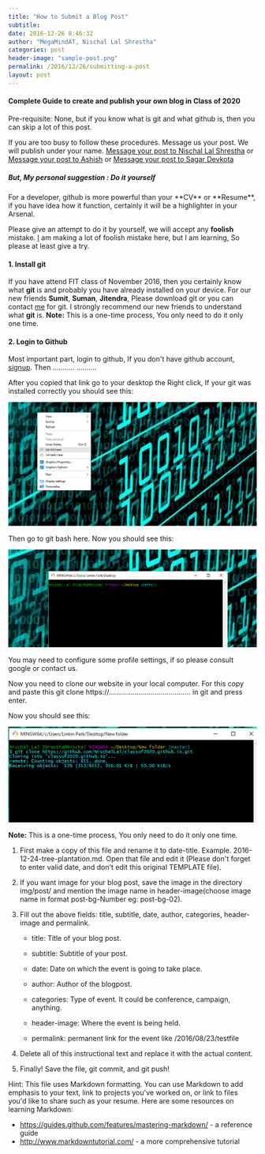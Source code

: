 ```yaml
---
title: "How to Submit a Blog Post"
subtitle: 
date: 2016-12-26 8:46:32
author: "MegaMindAT, Nischal Lal Shrestha"
categories: post
header-image: "sample-post.png"
permalink: /2016/12/26/submitting-a-post
layout: post
---
```


<h4>Complete Guide to create and publish your own blog in Class of 2020</h4>

Pre-requisite: None, but if you know what is git and what github is, then you can skip a lot of this post.

If you are too busy to follow  these procedures. Message us your post. We will publish under your name. [Message your post to Nischal Lal Shrestha](https://www.facebook.com/aakrist36) or [Message your post to Ashish](https://www.facebook.com/megamindat) or [Message your post to Sagar Devkota](https://facebook.com/sagardev1998)

<h5>But, My personal suggestion : Do it yourself</h5>
For a developer, github is more powerful than your **CV** or **Resume**, if you have idea how it function, certainly it will be a highlighter in your Arsenal.

Please give an attempt to do it by yourself,  we will accept any **foolish** mistake. [I](https://www.facebook.com/aakrist36) am making a lot of foolish mistake here, but I am learning, So please at least give a try.

<h4>1. Install git</h4>


If you have attend FIT class of November 2016, then you certainly know what **git** is and probably you have already installed on your device. For our new friends **Sumit**, **Suman**, **Jitendra**, Please download git or you can contact [me](https://www.facebook.com/aakrist36) for git. I strongly recommend our new friends to understand what **git** is.
**Note:** This is a one-time process, You only need to do it only one time.

<h4>2. Login to Github</h4>

Most important part, login to github, If you don't have github account, [signup](https://www.github.io).
Then ...........
..........


After you copied that link go to your desktop the Right click, If your git was installed correctly you should see this:

![git Installation test](/img/post/post-bg-02.jpg)

Then go to git bash here. Now you should see this:

![git Installation test](/img/post/bg-post-03.jpg)

You may need to configure some profile settings, if so please consult google or contact us.

Now you need to clone our website in your local computer.
For this copy and paste this git clone https://.........................................  in git and press enter.

Now you should see this:

![git clonning test](/img/post/clonning.jpg)

**Note:** This is a one-time process, You only need to do it only one time.

1.	First make a copy of this file and rename it to date-title. Example. 2016-12-24-tree-plantation.md. 
    Open that file and edit it (Please don't forget to enter valid date, and don't edit this original TEMPLATE file).

2.	If you want image for your blog post, save the image in the directory img/post/ and mention the image name in header-image(choose image name in format post-bg-Number eg: post-bg-02).

3. 	Fill out the above fields: title, subtitle, date, author, categories, header-image and permalink.
    
	- title: Title of your blog post.  
    
	- subtitle: Subtitle of your post.
	
	- date: Date on which the event is going to take place.
	
	- author: Author of the blogpost.
    
	- categories: Type of event. It could be conference, campaign, anything.
    
	- header-image: Where the event is being held.

	- permalink: permanent link for the event like /2016/08/23/testfile

4. 	Delete all of this instructional text and replace it with the actual content.

5. 	Finally! Save the file, git commit, and git push!

Hint: This file uses Markdown formatting. You can use Markdown to add emphasis
to your text, link to projects you've worked on, or link to files you'd like to
share such as your resume. Here are some resources on learning Markdown:
  - https://guides.github.com/features/mastering-markdown/ - a reference
    guide
  - http://www.markdowntutorial.com/ - a more comprehensive tutorial